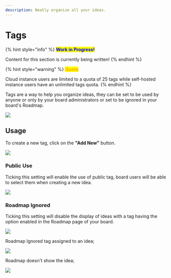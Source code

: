 ```yaml
---
description: Neatly organize all your ideas.
---
```


# Tags

{% hint style="info" %}
<mark style="color:blue;">**Work in Progress!**</mark>

Content for this section is currently being written!
{% endhint %}

{% hint style="warning" %}
<mark style="color:orange;">**Quota**</mark>

Cloud instance users are limited to a quota of 25 tags while self-hosted instance users have an unlimited tags quota.
{% endhint %}

Tags are a way to help you organize ideas, they can be set to be used by anyone or only by your board administrators or set to be ignored in your board's Roadmap.

![](https://github.com/feedbacky-project/docs/blob/master/handbook/features/broken-reference)

## Usage

To create a new tag, click on the **"Add New"** button.

![](https://github.com/feedbacky-project/docs/blob/master/handbook/features/broken-reference)

### Public Use

Ticking this setting will enable the use of public tag, board users will be able to select them when creating a new idea.

![](https://github.com/feedbacky-project/docs/blob/master/handbook/features/broken-reference)

### Roadmap Ignored

Ticking this setting will disable the display of ideas with a tag having the option enabled in the Roadmap page of your board.

![](https://github.com/feedbacky-project/docs/blob/master/handbook/features/broken-reference)

Roadmap Ignored tag assigned to an idea;

![](https://github.com/feedbacky-project/docs/blob/master/handbook/features/broken-reference)

Roadmap doesn't show the idea;

![](https://github.com/feedbacky-project/docs/blob/master/handbook/features/broken-reference)
